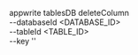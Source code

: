 appwrite tablesDB deleteColumn \
        --databaseId <DATABASE_ID> \
        --tableId <TABLE_ID> \
        --key ''

